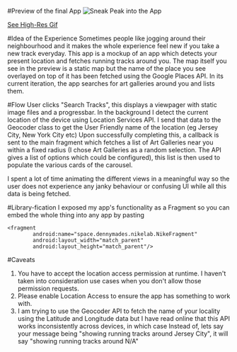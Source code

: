 #Preview of the final App
![Sneak Peak into the App](http://i.imgur.com/Jr2VN6V.gif)

[See High-Res Gif](https://www.dropbox.com/s/rvmljablcc9pgbm/nike-screenshot.gif?dl=0)

#Idea of the Experience
Sometimes people like jogging around their neighbourhood and it makes the whole experience feel new if you take a new track everyday. This app is a mockup of an app which detects your present location and fetches running tracks around you.
The map itself you see in the preview is a static map but the name of the place you see overlayed on top of it has been fetched using the Google Places API. In its current iteration, the app searches for art galleries around you and lists them.

#Flow
User clicks "Search Tracks", this displays a viewpager with static image files and a progressbar. In the background I detect the current location of the device using Location Services API. I send that data to the Geocoder class to get the User Friendly name of the location (eg Jersey City, New York City etc)
Upon successfully completing this, a callback is sent to the main fragment which fetches a list of Art Galleries near you within a fixed radius (I chose Art Galleries as a random selection. The API gives a list of options which could be configured), this list is then used to populate the various cards of the carousel.

I spent a lot of time animating the different views in a meaningful way so the user does not experience any janky behaviour or confusing UI while all this data is being fetched.

#Library-fication
I exposed my app's functionality as a Fragment so you can embed the whole thing into any app by pasting
```
<fragment
        android:name="space.dennymades.nikelab.NikeFragment"
        android:layout_width="match_parent"
        android:layout_height="match_parent"/>
```

#Caveats
1. You have to accept the location access permission at runtime. I haven't taken into consideration use cases when you don't allow those permission requests.
2. Please enable Location Access to ensure the app has something to work with.
3. I am trying to use the Geocoder API to fetch the name of your locality using the Latitude and Longitude data but I have read online that this API works inconsistently across devices, in which case Instead of, lets say your message being "showing running tracks around Jersey City", it will say "showing running tracks around N/A"

